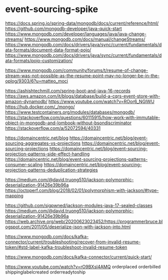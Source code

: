# event-sourcing-spike

https://docs.spring.io/spring-data/mongodb/docs/current/reference/html/
https://github.com/mongodb-developer/java-quick-start
https://www.mongodb.com/developer/languages/java/java-change-streams/
https://www.mongodb.com/docs/manual/changeStreams/
https://www.mongodb.com/docs/drivers/java/sync/current/fundamentals/data-formats/document-data-format-pojo/
https://www.mongodb.com/docs/drivers/java/sync/current/fundamentals/data-formats/pojo-customization/

https://www.mongodb.com/community/forums/t/resume-of-change-stream-was-not-possible-as-the-resume-point-may-no-longer-be-in-the-oplog/9303/6?u=matteo_moci

https://ashishtechmill.com/spring-boot-and-java-16-records
https://aws.amazon.com/it/blogs/database/build-a-cqrs-event-store-with-amazon-dynamodb/
https://www.youtube.com/watch?v=ROor6_NGIWU
https://hub.docker.com/_/mongo/
https://www.testcontainers.org/modules/databases/mongodb/
https://stackoverflow.com/questions/60115915/how-work-with-immutable-object-in-mongodb-and-lombook-without-bsondiscriminator
https://stackoverflow.com/a/52072594/40331

https://domaincentric.net/blog
https://domaincentric.net/blog/event-sourcing-aggregates-vs-projections
https://domaincentric.net/blog/event-sourcing-projections
https://domaincentric.net/blog/event-sourcing-projection-patterns-side-effect-handling
https://domaincentric.net/blog/event-sourcing-projections-patterns-consumer-scaling
https://domaincentric.net/blog/event-sourcing-projection-patterns-deduplication-strategies

https://medium.com/@david.truong510/jackson-polymorphic-deserialization-91426e39b96a
https://octoperf.com/blog/2018/02/01/polymorphism-with-jackson/#type-mapping

https://github.com/sigpwned/jackson-modules-java-17-sealed-classes
https://medium.com/@david.truong510/jackson-polymorphic-deserialization-91426e39b96a
https://web.archive.org/web/20200623023452/https://programmerbruce.blogspot.com/2011/05/deserialize-json-with-jackson-into.html

https://www.mongodb.com/docs/kafka-connector/current/troubleshooting/recover-from-invalid-resume-token/#std-label-kafka-troubleshoot-invalid-resume-token

https://www.mongodb.com/docs/kafka-connector/current/quick-start/



https://www.youtube.com/watch?v=rO9BXsl4AMQ
orderplaced
orderbilled
shippinglabelcreated
orderreadytoship